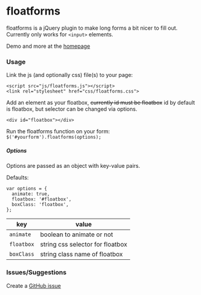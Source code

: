 # floatforms

floatforms is a jQuery plugin to make long forms a bit nicer to fill out.
Currently only works for `<input>` elements.

Demo and more at the [homepage](http://uhkis.github.io/floatforms/)

### Usage

Link the js (and optionally css) file(s) to your page:
```
<script src="js/floatforms.js"></script>
<link rel="stylesheet" href="css/floatforms.css">
```

Add an element as your floatbox, ~~currently id must be floatbox~~ id by default is floatbox, but selector can be changed via options.
```
<div id="floatbox"></div>
```

Run the floatforms function on your form: `$('#yourform').floatforms(options);`

##### Options

Options are passed as an object with key-value pairs.

Defaults:
```
var options = {
  animate: true,
  floatbox: '#floatbox',
  boxClass: 'floatbox',
};
```

key | value
--- | ---
`animate` | boolean to animate or not
`floatbox` | string css selector for floatbox
`boxClass` | string class name of floatbox


### Issues/Suggestions

Create a [GitHub issue](https://github.com/Uhkis/floatforms/issues)
